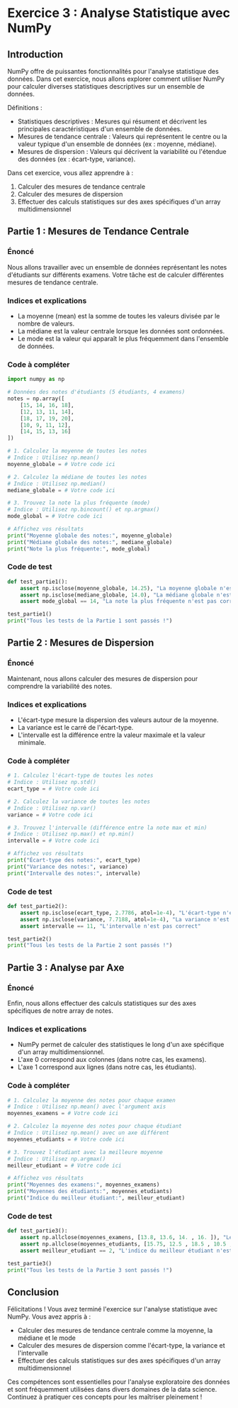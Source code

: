 # Exercice 3 : Analyse Statistique avec NumPy

## Introduction

NumPy offre de puissantes fonctionnalités pour l'analyse statistique des données. Dans cet exercice, nous allons explorer comment utiliser NumPy pour calculer diverses statistiques descriptives sur un ensemble de données.

Définitions :
- Statistiques descriptives : Mesures qui résument et décrivent les principales caractéristiques d'un ensemble de données.
- Mesures de tendance centrale : Valeurs qui représentent le centre ou la valeur typique d'un ensemble de données (ex : moyenne, médiane).
- Mesures de dispersion : Valeurs qui décrivent la variabilité ou l'étendue des données (ex : écart-type, variance).

Dans cet exercice, vous allez apprendre à :
1. Calculer des mesures de tendance centrale
2. Calculer des mesures de dispersion
3. Effectuer des calculs statistiques sur des axes spécifiques d'un array multidimensionnel

## Partie 1 : Mesures de Tendance Centrale

### Énoncé

Nous allons travailler avec un ensemble de données représentant les notes d'étudiants sur différents examens. Votre tâche est de calculer différentes mesures de tendance centrale.

### Indices et explications

- La moyenne (mean) est la somme de toutes les valeurs divisée par le nombre de valeurs.
- La médiane est la valeur centrale lorsque les données sont ordonnées.
- Le mode est la valeur qui apparaît le plus fréquemment dans l'ensemble de données.

### Code à compléter

```python
import numpy as np

# Données des notes d'étudiants (5 étudiants, 4 examens)
notes = np.array([
    [15, 14, 16, 18],
    [12, 13, 11, 14],
    [18, 17, 19, 20],
    [10, 9, 11, 12],
    [14, 15, 13, 16]
])

# 1. Calculez la moyenne de toutes les notes
# Indice : Utilisez np.mean()
moyenne_globale = # Votre code ici

# 2. Calculez la médiane de toutes les notes
# Indice : Utilisez np.median()
mediane_globale = # Votre code ici

# 3. Trouvez la note la plus fréquente (mode)
# Indice : Utilisez np.bincount() et np.argmax()
mode_global = # Votre code ici

# Affichez vos résultats
print("Moyenne globale des notes:", moyenne_globale)
print("Médiane globale des notes:", mediane_globale)
print("Note la plus fréquente:", mode_global)
```

### Code de test

```python
def test_partie1():
    assert np.isclose(moyenne_globale, 14.25), "La moyenne globale n'est pas correcte"
    assert np.isclose(mediane_globale, 14.0), "La médiane globale n'est pas correcte"
    assert mode_global == 14, "La note la plus fréquente n'est pas correcte"

test_partie1()
print("Tous les tests de la Partie 1 sont passés !")
```

## Partie 2 : Mesures de Dispersion

### Énoncé

Maintenant, nous allons calculer des mesures de dispersion pour comprendre la variabilité des notes.

### Indices et explications

- L'écart-type mesure la dispersion des valeurs autour de la moyenne.
- La variance est le carré de l'écart-type.
- L'intervalle est la différence entre la valeur maximale et la valeur minimale.

### Code à compléter

```python
# 1. Calculez l'écart-type de toutes les notes
# Indice : Utilisez np.std()
ecart_type = # Votre code ici

# 2. Calculez la variance de toutes les notes
# Indice : Utilisez np.var()
variance = # Votre code ici

# 3. Trouvez l'intervalle (différence entre la note max et min)
# Indice : Utilisez np.max() et np.min()
intervalle = # Votre code ici

# Affichez vos résultats
print("Écart-type des notes:", ecart_type)
print("Variance des notes:", variance)
print("Intervalle des notes:", intervalle)
```

### Code de test

```python
def test_partie2():
    assert np.isclose(ecart_type, 2.7786, atol=1e-4), "L'écart-type n'est pas correct"
    assert np.isclose(variance, 7.7188, atol=1e-4), "La variance n'est pas correcte"
    assert intervalle == 11, "L'intervalle n'est pas correct"

test_partie2()
print("Tous les tests de la Partie 2 sont passés !")
```

## Partie 3 : Analyse par Axe

### Énoncé

Enfin, nous allons effectuer des calculs statistiques sur des axes spécifiques de notre array de notes.

### Indices et explications

- NumPy permet de calculer des statistiques le long d'un axe spécifique d'un array multidimensionnel.
- L'axe 0 correspond aux colonnes (dans notre cas, les examens).
- L'axe 1 correspond aux lignes (dans notre cas, les étudiants).

### Code à compléter

```python
# 1. Calculez la moyenne des notes pour chaque examen
# Indice : Utilisez np.mean() avec l'argument axis
moyennes_examens = # Votre code ici

# 2. Calculez la moyenne des notes pour chaque étudiant
# Indice : Utilisez np.mean() avec un axe différent
moyennes_etudiants = # Votre code ici

# 3. Trouvez l'étudiant avec la meilleure moyenne
# Indice : Utilisez np.argmax()
meilleur_etudiant = # Votre code ici

# Affichez vos résultats
print("Moyennes des examens:", moyennes_examens)
print("Moyennes des étudiants:", moyennes_etudiants)
print("Indice du meilleur étudiant:", meilleur_etudiant)
```

### Code de test

```python
def test_partie3():
    assert np.allclose(moyennes_examens, [13.8, 13.6, 14. , 16. ]), "Les moyennes des examens ne sont pas correctes"
    assert np.allclose(moyennes_etudiants, [15.75, 12.5 , 18.5 , 10.5 , 14.5 ]), "Les moyennes des étudiants ne sont pas correctes"
    assert meilleur_etudiant == 2, "L'indice du meilleur étudiant n'est pas correct"

test_partie3()
print("Tous les tests de la Partie 3 sont passés !")
```

## Conclusion

Félicitations ! Vous avez terminé l'exercice sur l'analyse statistique avec NumPy. Vous avez appris à :
- Calculer des mesures de tendance centrale comme la moyenne, la médiane et le mode
- Calculer des mesures de dispersion comme l'écart-type, la variance et l'intervalle
- Effectuer des calculs statistiques sur des axes spécifiques d'un array multidimensionnel

Ces compétences sont essentielles pour l'analyse exploratoire des données et sont fréquemment utilisées dans divers domaines de la data science. Continuez à pratiquer ces concepts pour les maîtriser pleinement !